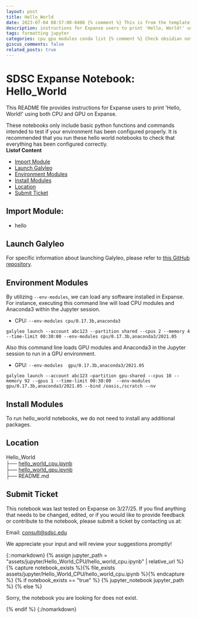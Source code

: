 ```yaml
---
layout: post
title: Hello_World
date: 2023-07-04 08:57:00-0400 {% comment %} This is from the template, update later {% endcomment %}
description: instructions for Expanse users to print 'Hello, World!' using both CPU and GPU on Expanse.
tags: formatting jupyter
categories: cpu gpu modules conda list {% comment %} Check obsidian notes for link. Tags should match the ACCESS format for tagging {% endcomment %}
giscus_comments: false
related_posts: true
---
```

# SDSC Expanse Notebook: Hello_World
This README file provides instructions for Expanse users to print 'Hello, World!' using both CPU and GPU on Expanse.

These notebooks only include basic python functions and commands intended to test if your environment has been configured properly.
It is recommended that you run these hello world notebooks to check that everything has been configured correctly.\
  **Listof Content**
- [Import Module](#import-module)
- [Launch Galyleo](#launch-galyleo)
- [Environment Modules](#environment-modules)
- [Install Modules](#install-modules)
- [Location](#location)
- [Submit Ticket](#submit-ticket)
## Import Module:
- hello

## Launch Galyleo
For specific information about launching Galyleo, please refer to [this GitHub repository](https://github.com/mkandes/galyleo).

## Environment Modules
By utilizing `--env-modules`, we can load any software installed in Expanse. 
For instance, executing this command line will load CPU modules and Anaconda3 within the Jupyter session.
  - CPU:
`--env-modules cpu/0.17.3b,anaconda3`
```
galyleo launch --account abc123 --partition shared --cpus 2 --memory 4 --time-limit 00:30:00 --env-modules cpu/0.17.3b,anaconda3/2021.05
```
Also this command line loads GPU modules and Anaconda3 in the Jupyter session to run in a GPU environment.
 - GPU:
`--env-modules  gpu/0.17.3b,anaconda3/2021.05`
```
galyleo launch --account abc123 —partition gpu-shared --cpus 10 --memory 92 --gpus 1 --time-limit 00:30:00  --env-modules  gpu/0.17.3b,anaconda3/2021.05 --bind /oasis,/scratch --nv
```
## Install Modules
To run hello_world notebooks, we do not need to install any additional packages.

## Location 

Hello_World\
├── [hello_world_cpu.ipynb](./hello_world_cpu.ipynb)\
├── [hello_world_gpu.ipynb](./hello_world_gpu.ipynb)\
├── README.md

## Submit Ticket
This notebook was last tested on Expanse on 3/27/25. 
If you find anything that needs to be changed, edited, or if you would like to provide feedback or contribute to the notebook, please submit a ticket by contacting us at:

Email: consult@sdsc.edu

We appreciate your input and will review your suggestions promptly!


{::nomarkdown}
{% assign jupyter_path = "assets/jupyter/Hello_World_CPU/hello_world_cpu.ipynb" | relative_url %}
{% capture notebook_exists %}{% file_exists assets/jupyter/Hello_World_CPU/hello_world_cpu.ipynb %}{% endcapture %}
{% if notebook_exists == "true" %}
{% jupyter_notebook jupyter_path %}
{% else %}

<p>Sorry, the notebook you are looking for does not exist.</p>
{% endif %}
{:/nomarkdown}
